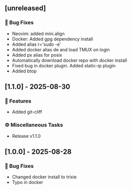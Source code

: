 ## [unreleased]

### 🐛 Bug Fixes

- Neovim: added mini.align
- Docker: Added gpg dependency install
- Added alias r='sudo -e'
- Added docker alias de and load TMUX on login
- Added px alias for posix
- Automatically download docker repo with docker install
- Fixed bug in docker plugin. Added static-ip plugin
- Added btop
## [1.1.0] - 2025-08-30

### 🚀 Features

- Added git-cliff

### ⚙️ Miscellaneous Tasks

- Release v1.1.0
## [1.0.0] - 2025-08-28

### 🐛 Bug Fixes

- Changed docker install to trixie
- Typo in docker
